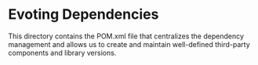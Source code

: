# Evoting Dependencies

This directory contains the POM.xml file that centralizes the dependency management and allows us to create and maintain well-defined third-party components and library versions.
